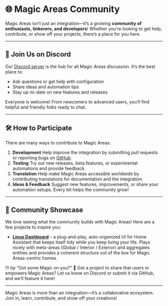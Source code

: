 # 🌐 Magic Areas Community

Magic Areas isn’t just an integration—it’s a growing **community of enthusiasts, tinkerers, and developers**! Whether you’re looking to get help, contribute, or show off your projects, there’s a place for you here.

---

## 💬 Join Us on Discord

Our [Discord server](https://discord.gg/tvaS4BG5) is the hub for all Magic Areas discussion. It’s the best place to:

- Ask questions or get help with configuration
- Share ideas and automation tips
- Stay up-to-date on new features and releases

Everyone is welcome! From newcomers to advanced users, you’ll find helpful and friendly folks ready to chat.

---

## 🛠️ How to Participate

There are many ways to contribute to Magic Areas:

1. **Development** Help improve the integration by submitting pull requests or reporting bugs on [GitHub](https://github.com/jseidl/magic-areas/issues).
2. **Testing** Try out new releases, beta features, or experimental automations and provide feedback.
3. **Translation** Help make Magic Areas accessible worldwide by contributing translations for documentation and the integration.
4. **Ideas & Feedback** Suggest new features, improvements, or share your automation setups. Every bit helps the community grow!

---

## 🎨 Community Showcase

We love seeing what the community builds with Magic Areas! Here are a few projects to inspire you:

- **[Linus Dashboard](https://github.com/Thank-you-Linus/Linus-Dashboard)** – a plug-and-play, auto-organized UI for Home Assistant that keeps itself tidy while you keep living your life. Plays nicely with meta-areas (Global / Interior / Exterior) and aggregates entities and provides a coherent structure out of the box for Magic Areas-centric homes.

!!! tip "Got some Magic on you?"
    🚀 Got a project to share that users or empowers Magic Areas? Let us know on Discord or submit it via GitHub, and we’ll feature it here!

---

Magic Areas is more than an integration—it’s a collaborative ecosystem. Join in, learn, contribute, and show off your creations!
